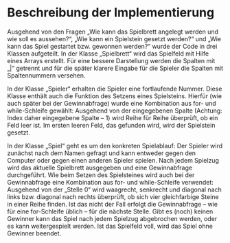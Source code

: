 # Beschreibung der Implementierung

Ausgehend von den Fragen „Wie kann das Spielbrett angelegt werden und wie soll es aussehen?“, „Wie kann ein Spielstein gesetzt werden?“ 
und „Wie kann das Spiel gestartet bzw. gewonnen werden?“ wurde der Code in drei Klassen aufgeteilt.
In der Klasse „Spielbrett“ wird das Spielfeld mit Hilfe eines Arrays erstellt. Für eine bessere Darstellung werden die Spalten mit „|“ getrennt 
und für die später klarere Eingabe für die Spieler die Spalten mit Spaltennummern versehen.

In der Klasse „Spieler“ erhalten die Spieler eine fortlaufende Nummer. Diese Klasse enthält auch die Funktion des Setzens eines Spielsteins.
Hierfür (wie auch später bei der Gewinnabfrage) wurde eine Kombination aus for- und while-Schleife gewählt:
Ausgehend von der eingegebenen Spalte (Achtung: Index daher eingegebene Spalte – 1) wird Reihe für Reihe überprüft,
ob ein Feld leer ist. Im ersten leeren Feld, das gefunden wird, wird der Spielstein gesetzt.

In der Klasse „Spiel“ geht es um den konkreten Spielablauf: Der Spieler wird zunächst nach dem Namen gefragt 
und kann entweder gegen den Computer oder gegen einen anderen Spieler spielen. 
Nach jedem Spielzug wird das aktuelle Spielbrett ausgegeben und eine Gewinnabfrage durchgeführt. 
Wie beim Setzen des Spielsteines wird auch bei der Gewinnabfrage eine Kombination aus for- und while-Schleife verwendet:
Ausgehend von der „Stelle 0“ wird waagrecht, senkrecht und diagonal nach links bzw. diagonal nach rechts überprüft,
ob sich vier gleichfarbige Steine in einer Reihe finden. Ist das nicht der Fall erfolgt die Gewinnabfrage – wie für eine for-Schleife üblich – 
für die nächste Stelle.
Gibt es (noch) keinen Gewinner kann das Spiel nach jedem Spielzug abgebrochen werden, oder es kann weitergespielt werden.
Ist das Spielfeld voll, wird das Spiel ohne Gewinner beendet. 
